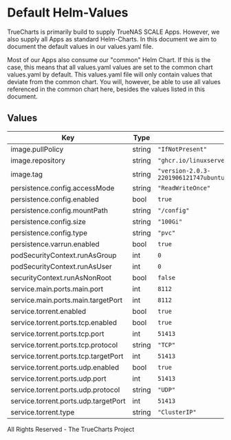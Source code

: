 # Default Helm-Values

TrueCharts is primarily build to supply TrueNAS SCALE Apps.
However, we also supply all Apps as standard Helm-Charts. In this document we aim to document the default values in our values.yaml file.

Most of our Apps also consume our "common" Helm Chart.
If this is the case, this means that all values.yaml values are set to the common chart values.yaml by default. This values.yaml file will only contain values that deviate from the common chart.
You will, however, be able to use all values referenced in the common chart here, besides the values listed in this document.

## Values

| Key | Type | Default | Description |
|-----|------|---------|-------------|
| image.pullPolicy | string | `"IfNotPresent"` |  |
| image.repository | string | `"ghcr.io/linuxserver/deluge"` |  |
| image.tag | string | `"version-2.0.3-2201906121747ubuntu18.04.1@sha256:a7df8bc567a15184e5645eb122050019a49265e699dcdc13b635a9f534946f74"` |  |
| persistence.config.accessMode | string | `"ReadWriteOnce"` |  |
| persistence.config.enabled | bool | `true` |  |
| persistence.config.mountPath | string | `"/config"` |  |
| persistence.config.size | string | `"100Gi"` |  |
| persistence.config.type | string | `"pvc"` |  |
| persistence.varrun.enabled | bool | `true` |  |
| podSecurityContext.runAsGroup | int | `0` |  |
| podSecurityContext.runAsUser | int | `0` |  |
| securityContext.runAsNonRoot | bool | `false` |  |
| service.main.ports.main.port | int | `8112` |  |
| service.main.ports.main.targetPort | int | `8112` |  |
| service.torrent.enabled | bool | `true` |  |
| service.torrent.ports.tcp.enabled | bool | `true` |  |
| service.torrent.ports.tcp.port | int | `51413` |  |
| service.torrent.ports.tcp.protocol | string | `"TCP"` |  |
| service.torrent.ports.tcp.targetPort | int | `51413` |  |
| service.torrent.ports.udp.enabled | bool | `true` |  |
| service.torrent.ports.udp.port | int | `51413` |  |
| service.torrent.ports.udp.protocol | string | `"UDP"` |  |
| service.torrent.ports.udp.targetPort | int | `51413` |  |
| service.torrent.type | string | `"ClusterIP"` |  |

All Rights Reserved - The TrueCharts Project

